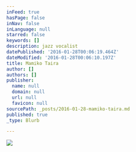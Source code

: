 ```yaml
---
inFeed: true
hasPage: false
inNav: false
inLanguage: null
starred: false
keywords: []
description: jazz vocalist
datePublished: '2016-01-28T00:06:19.464Z'
dateModified: '2016-01-28T00:06:10.197Z'
title: Mamiko Taira
author: []
authors: []
publisher:
  name: null
  domain: null
  url: null
  favicon: null
sourcePath: _posts/2016-01-28-mamiko-taira.md
published: true
_type: Blurb

---
```

![](https://the-grid-user-content.s3-us-west-2.amazonaws.com/77d76085-2b40-4c08-ba3e-1bd9a6843224.jpg)
